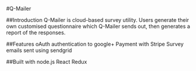 #Q-Mailer

##Introduction
Q-Mailer is cloud-based survey utility. Users generate their own customised questionnaire which Q-Mailer sends out, then generates a report of the responses.


##Features
oAuth authentication to google+
Payment with Stripe
Survey emails sent using sendgrid


##Built with
node.js
React
Redux






